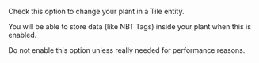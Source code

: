 Check this option to change your plant in a Tile entity.

You will be able to store data (like NBT Tags) inside your plant when this is enabled.

Do not enable this option unless really needed for performance reasons.